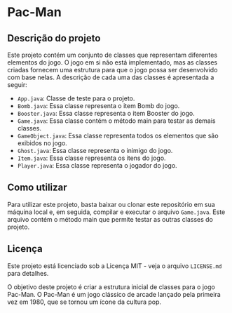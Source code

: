 # Pac-Man

## Descrição do projeto

Este projeto contém um conjunto de classes que representam diferentes elementos do jogo. O jogo em si não está implementado, mas as classes criadas fornecem uma estrutura para que o jogo possa ser desenvolvido com base nelas. A descrição de cada uma das classes é apresentada a seguir:

- `App.java`: Classe de teste para o projeto.
- `Bomb.java`: Essa classe representa o item Bomb do jogo.
- `Booster.java`: Essa classe representa o item Booster do jogo.
- `Game.java`: Essa classe contém o método main para testar as demais classes.
- `GameObject.java`: Essa classe representa todos os elementos que são exibidos no jogo.
- `Ghost.java`: Essa classe representa o inimigo do jogo.
- `Item.java`: Essa classe representa os itens do jogo.
- `Player.java`: Essa classe representa o jogador do jogo.

## Como utilizar

Para utilizar este projeto, basta baixar ou clonar este repositório em sua máquina local e, em seguida, compilar e executar o arquivo `Game.java`. Este arquivo contém o método main que permite testar as outras classes do projeto.

## Licença

Este projeto está licenciado sob a Licença MIT - veja o arquivo `LICENSE.md` para detalhes.

O objetivo deste projeto é criar a estrutura inicial de classes para o jogo Pac-Man. O Pac-Man é um jogo clássico de arcade lançado pela primeira vez em 1980, que se tornou um ícone da cultura pop.

